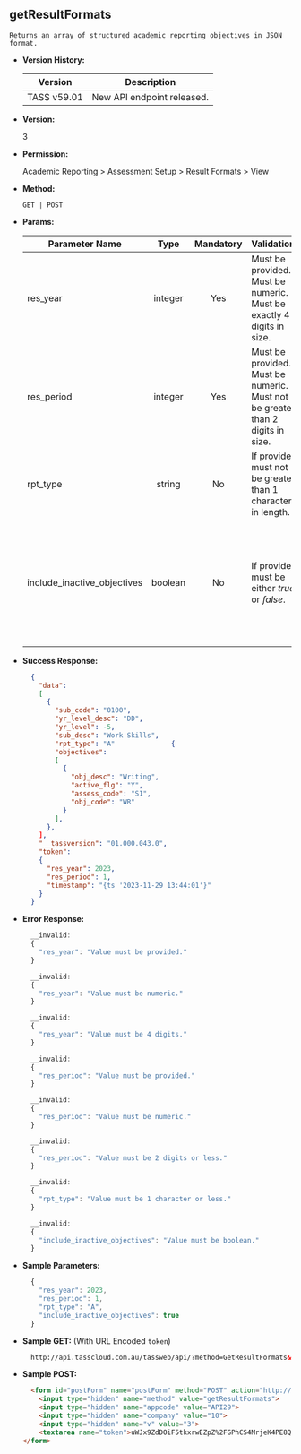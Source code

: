 **getResultFormats**
----
    Returns an array of structured academic reporting objectives in JSON format.

* **Version History:**

    Version | Description
    --- | --- |
    TASS v59.01 | New API endpoint released.

* **Version:**

    3

* **Permission:**

    Academic Reporting > Assessment Setup > Result Formats > View

* **Method:**

    `GET | POST`

*  **Params:**

    Parameter Name | Type | Mandatory | Validations | Notes
    --- | :---: | :---: | --- | --- |
    res_year | integer | Yes | Must be provided.<br>Must be numeric.<br>Must be exactly 4 digits in size. | Year to get objectives for.
    res_period | integer | Yes | Must be provided.<br>Must be numeric.<br>Must not be greater than 2 digits in size. | Period to get objectives for.
    rpt_type | string | No | If provided, must not be greater than 1 character in length. | Specific report type to retrieve.
    include_inactive_objectives | boolean | No | If provided, must be either <i>true</i> or <i>false</i>. | Default is <i>false</i>.<br>If set to <i>true</i> then inactive objectives will be included in the return results.

* **Success Response:**
    ```json
      {
        "data":
        [
          {
            "sub_code": "0100",
            "yr_level_desc": "DD",
            "yr_level": -5,
            "sub_desc": "Work Skills",
            "rpt_type": "A"              {
            "objectives":
            [
              {
                "obj_desc": "Writing",
                "active_flg": "Y",
                "assess_code": "S1",
                "obj_code": "WR"
              }
            ],
          },
        ],
        "__tassversion": "01.000.043.0",
        "token":
        {
          "res_year": 2023,
          "res_period": 1,
          "timestamp": "{ts '2023-11-29 13:44:01'}"
        }
      }
    ```
 
* **Error Response:**

    ```javascript
      __invalid:
      {
        "res_year": "Value must be provided."
      }
    ```

    ```javascript
      __invalid:
      {
        "res_year": "Value must be numeric."
      }
    ```

    ```javascript
      __invalid:
      {
        "res_year": "Value must be 4 digits."
      }
    ```

    ```javascript
      __invalid:
      {
        "res_period": "Value must be provided."
      }
    ```

    ```javascript
      __invalid:
      {
        "res_period": "Value must be numeric."
      }
    ```

    ```javascript
      __invalid:
      {
        "res_period": "Value must be 2 digits or less."
      }
    ```
	
    ```javascript
      __invalid:
      {
        "rpt_type": "Value must be 1 character or less."
      }
    ```
    
    ```javascript
      __invalid:
      {
        "include_inactive_objectives": "Value must be boolean."
      }
    ```
    
* **Sample Parameters:**

    ```javascript
      {
        "res_year": 2023, 
        "res_period": 1,
        "rpt_type": "A",
        "include_inactive_objectives": true
      }
    ```

* **Sample GET:** (With URL Encoded `token`)

    ```HTML
      http://api.tasscloud.com.au/tassweb/api/?method=GetResultFormats&appcode=API29&company=10&v=2&token=uWJx9ZdDOiF5tkxrwEZpZ%2FGPhCS4MrjeK4PE8QvYHjeQRH2LoYO6VYFVXkHn%2BGNA
    ```
  
* **Sample POST:**

    ```HTML
      <form id="postForm" name="postForm" method="POST" action="http://api.tasscloud.com.au/tassweb/api/">
        <input type="hidden" name="method" value="getResultFormats">
        <input type="hidden" name="appcode" value="API29">
        <input type="hidden" name="company" value="10">
        <input type="hidden" name="v" value="3">
        <textarea name="token">uWJx9ZdDOiF5tkxrwEZpZ%2FGPhCS4MrjeK4PE8QvYHjeQRH2LoYO6VYFVXkHn%2BGNA</textarea>
    </form>
    ```
